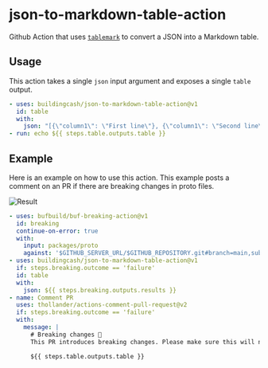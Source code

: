 # json-to-markdown-table-action

Github Action that uses [`tablemark`](https://github.com/haltcase/tablemark) to convert a JSON into a Markdown table.

## Usage

This action takes a single `json` input argument and exposes a single `table` output.

```yaml
- uses: buildingcash/json-to-markdown-table-action@v1
  id: table
  with:
    json: "[{\"column1\": \"First line\"}, {\"column1\": \"Second line\"}]"
- run: echo ${{ steps.table.outputs.table }}
```

## Example

Here is an example on how to use this action. This example posts a comment on an PR if there are breaking changes in proto files.


![Result](assets/example_breaking.png)

```yaml
- uses: bufbuild/buf-breaking-action@v1
  id: breaking
  continue-on-error: true
  with:
    input: packages/proto
    against: '$GITHUB_SERVER_URL/$GITHUB_REPOSITORY.git#branch=main,subdir=packages/proto'
- uses: buildingcash/json-to-markdown-table-action@v1
  if: steps.breaking.outcome == 'failure'
  id: table
  with:
    json: ${{ steps.breaking.outputs.results }}
- name: Comment PR
  uses: thollander/actions-comment-pull-request@v2
  if: steps.breaking.outcome == 'failure'
  with:
    message: |
      # Breaking changes 🛑
      This PR introduces breaking changes. Please make sure this will not break the different clients, whether they are other services or mobile apps.

      ${{ steps.table.outputs.table }}
```
